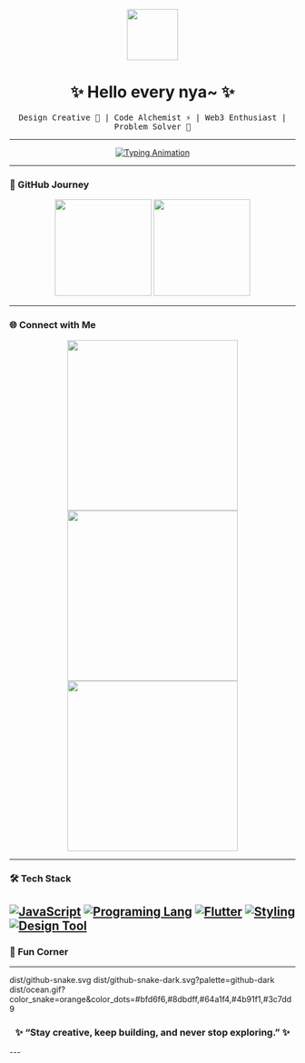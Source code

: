 <!-- Epic Animated Header -->
<p align="center">
  <img src="https://custom-doodle.com/wp-content/uploads/doodle/auto-draft/running-nikke-doro-kawaii-doodle.gif" width="90px">
</p>

<h1 align="center">✨ Hello every nya~ ✨</h1>
<p align="center">
  <samp>
    Design Creative 🎨 | Code Alchemist ⚡ | Web3 Enthusiast | Problem Solver 🧩
  </samp>
</p>

---

<!-- Animated Typing Text -->
<p align="center">
  <a href="https://github.com/hooqii">
    <img src="https://readme-typing-svg.herokuapp.com?size=22&duration=4000&color=FEAFCD&center=true&vCenter=true&lines=Building+Epic+Projects+⚡;Crafting+UI%2FUX+Experiences+🎨;Always+Learning+%F0%9F%9A%80" alt="Typing Animation">
  </a>
</p>

---

### 🚀 GitHub Journey
<p align="center">
  <img src="https://github-readme-stats.vercel.app/api?username=hooqii&show_icons=true&theme=radical&hide_border=true&bg_color=fffff&title_color=00E5FF&icon_color=00E5FF&text_color=FD418D" height="170px"/>
  <img src="https://github-readme-streak-stats.herokuapp.com/?user=hooqii&theme=radical&hide_border=true&background=FFFFFF&ring=00E5FF&fire=FF0080&currStreakLabel=FD418D" height="170px"/>
</p>

---

### 🌐 Connect with Me
<p align="center">
  <a href="https://x.com/hoo_qii">
    <img src="https://bentos.jkominovic.dev/api/v1/bento-cards?url=https%3A%2F%2Fx.com%2Fhoo_qii&subtitle=HooQii&size=wide&rounded=24" width="300"/>
  </a>
  <a href="https://www.linkedin.com/in/defri-salwan/">
    <img src="https://bentos.jkominovic.dev/api/v1/bento-cards?url=https%3A%2F%2Fwww.linkedin.com%2Fin%2Fdefri-salwan%2F&subtitle=Defri+Salwan&size=wide&rounded=24" width="300"/>
  </a>
  <a href="https://www.instagram.com/hoo_qii/">
    <img src="https://bentos.jkominovic.dev/api/v1/bento-cards?url=https%3A%2F%2Fwww.instagram.com%2Fhoo_qii%2F&subtitle=%40HooQii&size=wide&rounded=24" width="300"/>
  </a>
</p>

---

### 🛠 Tech Stack
<a align="center">

[![JavaScript](https://bentos.jkominovic.dev/api/v1/generic-card?icon=sijavascript&subtitle=Flex+Development&size=square)](https://bentos.jkominovic.dev/api/v1/generic-card?icon=sijavascript&subtitle=JavaScript&size=square)
[![Programing Lang](https://bentos.jkominovic.dev/api/v1/generic-card?icon=sikotlin&subtitle=Programing+Lang&size=square)](https://bentos.jkominovic.dev/api/v1/generic-card?icon=sikotlin&subtitle=Programing+Lang&size=square)
[![Flutter](https://bentos.jkominovic.dev/api/v1/generic-card?icon=siflutter&subtitle=Cross+Platform&size=square)](https://bentos.jkominovic.dev/api/v1/generic-card?icon=siflutter&subtitle=Flutter&size=square)
[![Styling](https://bentos.jkominovic.dev/api/v1/generic-card?icon=sitailwindcss&subtitle=Styling&size=square)](https://bentos.jkominovic.dev/api/v1/generic-card?icon=sitailwindcss&subtitle=Styling&size=square)
[![Design Tool](https://bentos.jkominovic.dev/api/v1/generic-card?icon=sifigma&subtitle=Design+Tool&size=square)](https://bentos.jkominovic.dev/api/v1/generic-card?icon=sifigma&subtitle=Design+Tool&size=square)
---
### 🌌 Fun Corner
---
dist/github-snake.svg
      dist/github-snake-dark.svg?palette=github-dark
      dist/ocean.gif?color_snake=orange&color_dots=#bfd6f6,#8dbdff,#64a1f4,#4b91f1,#3c7dd9
<h3 align="center">✨ “Stay creative, keep building, and never stop exploring.” ✨</h3>
---
